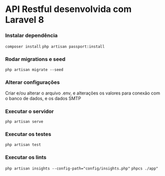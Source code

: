 # API Restful desenvolvida com Laravel 8

### Instalar dependência
`composer install`
`php artisan passport:install`

### Rodar migrations e seed
`php artisan migrate --seed`

### Alterar configurações
Criar e/ou alterar o arquivo .env, e alterações os valores para conexão com o banco de dados, e os dados SMTP

### Executar o servidor
`php artisan serve`

### Executar os testes
`php artisan test`

### Executar os lints
`php artisan insights --config-path="config/insights.php"`
`phpcs ./app"`
